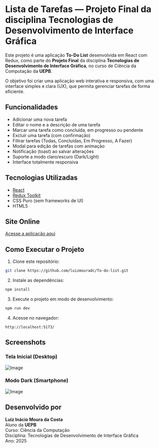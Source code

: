 # Lista de Tarefas — Projeto Final da disciplina Tecnologias de Desenvolvimento de Interface Gráfica

Este projeto é uma aplicação **To-Do List** desenvolvida em React com Redux, como parte do **Projeto Final** da disciplina **Tecnologias de Desenvolvimento de Interface Gráfica**, no curso de Ciência da Computação da **UEPB**.

O objetivo foi criar uma aplicação web interativa e responsiva, com uma interface simples e clara (UX), que permita gerenciar tarefas de forma eficiente.



## Funcionalidades

- Adicionar uma nova tarefa  
- Editar o nome e a descrição de uma tarefa  
- Marcar uma tarefa como concluída, em progresso ou pendente  
- Excluir uma tarefa (com confirmação)  
- Filtrar tarefas (Todas, Concluídas, Em Progresso, A Fazer)  
- Modal para edição de tarefas com animação  
- Notificação (toast) ao salvar alterações  
- Suporte a modo claro/escuro (Dark/Light)  
- Interface totalmente responsiva  



## Tecnologias Utilizadas

- [React](https://reactjs.org/)  
- [Redux Toolkit](https://redux-toolkit.js.org/)  
- CSS Puro (sem frameworks de UI)  
- HTML5  



## Site Online

[Acesse a aplicação aqui](https://to-do-list-wine-eight-18.vercel.app)



## Como Executar o Projeto

1. Clone este repositório:

```bash
git clone https://github.com/luizmouradc/To-do-list.git
```

2. Instale as dependências:

```bash
npm install
```

3. Execute o projeto em modo de desenvolvimento:

```bash
npm run dev
```

4. Acesse no navegador:

```
http://localhost:5173/
```


## Screenshots

### Tela Inicial (Desktop)

![Image](https://github.com/user-attachments/assets/9d0bfdfb-f609-48e9-8e05-e60e3ee18e88)

### Modo Dark (Smartphone)

![Image](https://github.com/user-attachments/assets/13290eb2-4296-49ad-9391-bac8e58b9676)



## Desenvolvido por

**Luiz Inácio Moura da Costa**  
Aluno da **UEPB**  
Curso: Ciência da Computação  
Disciplina: Tecnologias de Desenvolvimento de Interface Gráfica  
Ano: 2025



